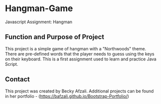 # Hangman-Game
Javascript Assignment: Hangman

## Function and Purpose of Project
This project is a simple game of hangman with a "Northwoods" theme. There are pre-defined words that the player needs to guess using the keys on their keyboard. This is a first assignment used to learn and practice Java Script.

## Contact
This project was created by Becky Afzali. Additional projects can be found in her portfolio - (https://bafzali.github.io/Bootstrap-Portfolio/)
